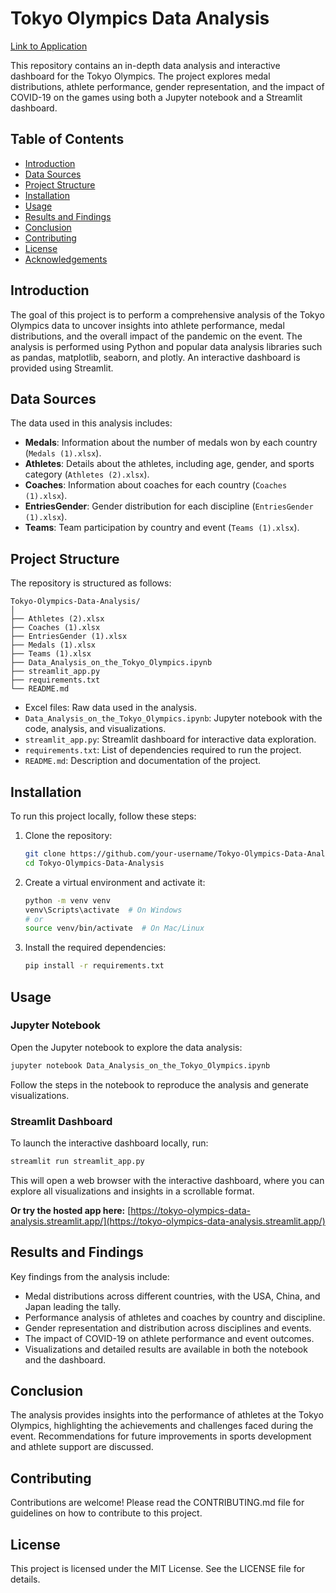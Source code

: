 # Tokyo Olympics Data Analysis

[Link to Application](https://tokyo-olympics-data-analysis.streamlit.app/)

This repository contains an in-depth data analysis and interactive dashboard for the Tokyo Olympics. The project explores medal distributions, athlete performance, gender representation, and the impact of COVID-19 on the games using both a Jupyter notebook and a Streamlit dashboard.

## Table of Contents

- [Introduction](#introduction)
- [Data Sources](#data-sources)
- [Project Structure](#project-structure)
- [Installation](#installation)
- [Usage](#usage)
- [Results and Findings](#results-and-findings)
- [Conclusion](#conclusion)
- [Contributing](#contributing)
- [License](#license)
- [Acknowledgements](#acknowledgements)

## Introduction

The goal of this project is to perform a comprehensive analysis of the Tokyo Olympics data to uncover insights into athlete performance, medal distributions, and the overall impact of the pandemic on the event. The analysis is performed using Python and popular data analysis libraries such as pandas, matplotlib, seaborn, and plotly. An interactive dashboard is provided using Streamlit.

## Data Sources

The data used in this analysis includes:

- **Medals**: Information about the number of medals won by each country (`Medals (1).xlsx`).
- **Athletes**: Details about the athletes, including age, gender, and sports category (`Athletes (2).xlsx`).
- **Coaches**: Information about coaches for each country (`Coaches (1).xlsx`).
- **EntriesGender**: Gender distribution for each discipline (`EntriesGender (1).xlsx`).
- **Teams**: Team participation by country and event (`Teams (1).xlsx`).

## Project Structure

The repository is structured as follows:

```
Tokyo-Olympics-Data-Analysis/
│
├── Athletes (2).xlsx
├── Coaches (1).xlsx
├── EntriesGender (1).xlsx
├── Medals (1).xlsx
├── Teams (1).xlsx
├── Data_Analysis_on_the_Tokyo_Olympics.ipynb
├── streamlit_app.py
├── requirements.txt
└── README.md
```

- Excel files: Raw data used in the analysis.
- `Data_Analysis_on_the_Tokyo_Olympics.ipynb`: Jupyter notebook with the code, analysis, and visualizations.
- `streamlit_app.py`: Streamlit dashboard for interactive data exploration.
- `requirements.txt`: List of dependencies required to run the project.
- `README.md`: Description and documentation of the project.

## Installation

To run this project locally, follow these steps:

1. Clone the repository:
   ```bash
   git clone https://github.com/your-username/Tokyo-Olympics-Data-Analysis.git
   cd Tokyo-Olympics-Data-Analysis
   ```
2. Create a virtual environment and activate it:
   ```bash
   python -m venv venv
   venv\Scripts\activate  # On Windows
   # or
   source venv/bin/activate  # On Mac/Linux
   ```
3. Install the required dependencies:
   ```bash
   pip install -r requirements.txt
   ```

## Usage

### Jupyter Notebook

Open the Jupyter notebook to explore the data analysis:

```bash
jupyter notebook Data_Analysis_on_the_Tokyo_Olympics.ipynb
```

Follow the steps in the notebook to reproduce the analysis and generate visualizations.

### Streamlit Dashboard

To launch the interactive dashboard locally, run:

```bash
streamlit run streamlit_app.py
```

This will open a web browser with the interactive dashboard, where you can explore all visualizations and insights in a scrollable format.

**Or try the hosted app here:**
[https://tokyo-olympics-data-analysis.streamlit.app/](https://tokyo-olympics-data-analysis.streamlit.app/)

## Results and Findings

Key findings from the analysis include:

- Medal distributions across different countries, with the USA, China, and Japan leading the tally.
- Performance analysis of athletes and coaches by country and discipline.
- Gender representation and distribution across disciplines and events.
- The impact of COVID-19 on athlete performance and event outcomes.
- Visualizations and detailed results are available in both the notebook and the dashboard.

## Conclusion

The analysis provides insights into the performance of athletes at the Tokyo Olympics, highlighting the achievements and challenges faced during the event. Recommendations for future improvements in sports development and athlete support are discussed.

## Contributing

Contributions are welcome! Please read the CONTRIBUTING.md file for guidelines on how to contribute to this project.

## License

This project is licensed under the MIT License. See the LICENSE file for details.
